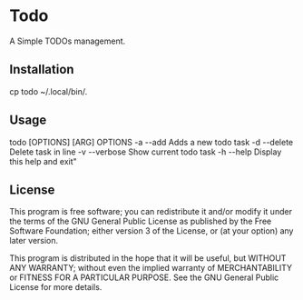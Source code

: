 Todo
=========================================================
A Simple TODOs management.
## Installation
cp todo ~/.local/bin/.
## Usage
todo [OPTIONS] [ARG]
 OPTIONS
  -a --add     Adds a new todo task 
  -d --delete  Delete task in line
  -v --verbose Show current todo task
  -h --help    Display this help and exit"
## License
This program is free software; you can redistribute it and/or modify
it under the terms of the GNU General Public License as published by
the Free Software Foundation; either version 3 of the License, or
(at your option) any later version.

This program is distributed in the hope that it will be useful,
but WITHOUT ANY WARRANTY; without even the implied warranty of
MERCHANTABILITY or FITNESS FOR A PARTICULAR PURPOSE.  See the
GNU General Public License for more details.
